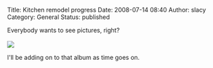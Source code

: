 Title: Kitchen remodel progress
Date: 2008-07-14 08:40
Author: slacy
Category: General
Status: published

Everybody wants to see pictures, right?  
[  
![](http://kleinlacy.com/gallery/d/152747-2/img_8148.jpg)  
](http://kleinlacy.com/gallery/v/2008/kitchen_remodel/)

I'll be adding on to that album as time goes on.
